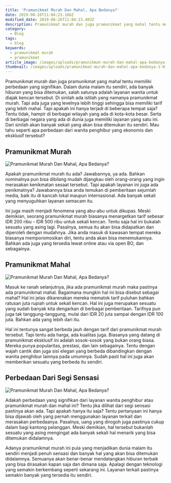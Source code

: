 ```yaml
---
title: 'Pramunikmat Murah Dan Mahal, Apa Bedanya?'
date: 2019-08-26T11:04:23.166Z
modified_date: 2019-08-26T11:04:23.403Z
description: Pramunikmat murah dan juga pramunikmat yang mahal tentu memiliki perbedaan yang signifikan
category:
  - Blog
tags:
  - blog
keywords:
  - pramunikmat murah
  - pramunikmat
article_image: /images/uploads/pramunikmat-murah-dan-mahal-apa-bedanya-2.jpg
thumbnail: /images/uploads/pramunikmat-murah-dan-mahal-apa-bedanya-1-015.jpg
---
```

Pramunikmat murah dan juga pramunikmat yang mahal tentu memiliki perbedaan yang signifikan. Dalam dunia malam itu sendiri, ada banyak hiburan yang bisa ditemukan, salah satunya adalah layanan wanita untuk diajak kencan tersebut. Di sinilah ada istilah yang namanya pramunikmat murah. Tapi ada juga yang levelnya lebih tinggi sehingga bisa memiliki tarif yang lebih mahal. Tapi apakah ini hanya terjadi di beberapa tempat saja? Tentu tidak, hampir di berbagai wilayah yang ada di kota-kota besar. Serta di berbagai negara yang ada di dunia juga memiliki layanan yang satu ini. Dari sinilah akan banyak sekali yang akan bisa ditemukan itu sendiri. Mau tahu seperti apa perbedaan dari wanita penghibur yang ekonomis dan eksklusif tersebut?



## Pramunikmat Murah

![Pramunikmat Murah Dan Mahal, Apa Bedanya?](https://res.cloudinary.com/kodai/image/upload/v1566858544/dm/p/pramunikmat-murah-dan-mahal-apa-bedanya-2.jpg)

Apakah pramunikmat murah itu ada? Jawabannya, ya ada. Bahkan nominalnya pun bisa dibilang mudah dijangkau oleh orang-orang yang ingin merasakan kenikmatan sesaat tersebut. Tapi apakah layanan ini juga ada penikmatnya? Jawabannya bisa anda temukan di pemberitaan sejumlah media, baik itu di kancah lokal maupun internasional. Ada banyak sekali yang menyuguhkan layanan semacam itu. 

Ini juga masih menjadi fenomena yang abu-abu untuk dikupas. Meski demikian, seorang pramunikmat murah biasanya menargetkan tarif sebesar IDR 200 ribu - IDR 500 ribu untuk sekali kencan. Tentu saja hal ini bukalah sesuatu yang asing lagi. Pasalnya, semua itu akan bisa didapatkan dan diperoleh dengan mudahnya. Jika anda masuk di kawasan tempat mereka biasanya memporomosikan diri, tentu anda akan bisa menemukannya. Bahkan ada juga yang tersedia lewat online atau via open BO, dan sebagainya.



## Pramunikmat Mahal

![Pramunikmat Murah Dan Mahal, Apa Bedanya?](https://res.cloudinary.com/kodai/image/upload/v1566858544/dm/p/pramunikmat-murah-dan-mahal-apa-bedanya-1.jpg)

Masuk ke ranah selanjutnya, jika ada pramunikmat murah maka pastinya ada pramunikmat mahal. Bagaimana mungkin hal ini bisa disebut sebagai mahal? Hal ini jelas dikarenakan mereka mematok tarif puluhan bahkan ratusan juta rupiah untuk sekali kencan. Hal ini juga merupakan sesuatu yang sudah banyak kita dengarkan di berbagai pemberitaan. Tarifnya pun juga tak tanggung-tanggung, mulai dari IDR 20 juta sampai dengan IDR 100 juta. Bahkan ada yang lebih dari itu.

Hal ini tentunya sangat berbeda jauh dengan tarif dari pramunikmat murah tersebut. Tapi tentu ada harga, ada kualitas juga. Biasanya yang datang di pramunikmat eksklusif ini adalah sosok-sosok yang bukan orang biasa. Mereka punya popularitas, prestasi, dan lain sebagainya. Tentu dengan wajah cantik dan juga sisi elegan yang berbeda dibandingkan dengan wanita penghibur lainnya pada umumnya. Sudah pasti hal ini juga akan memberikan sesuatu yang berbeda itu sendiri.



## Perbedaan Dari Segi Sensasi

![Pramunikmat Murah Dan Mahal, Apa Bedanya?](https://res.cloudinary.com/kodai/image/upload/v1566858544/dm/p/pramunikmat-murah-dan-mahal-apa-bedanya-3.jpg)

Adakah perbedaan yang signifikan dari layanan wanita penghibur atau pramunikmat murah dan mahal ini? Tentu jika dilihat dari segi sensasi pastinya akan ada. Tapi apakah hanya itu saja? Tentu pertanyaan ini hanya bisa dijawab oleh yang pernah menggunakan layanan terkait dan merasakan perbedaanya. Pasalnya, uang yang dirogoh juga pastinya cukup dalam bagi kantong pelanggan. Meski demikian, hal tersebut bukanlah sesuatu yang asing mengingat ada banyak sekali hal menarik yang bisa ditemukan didalamnya. 

Adanya pramunikmat murah ini pula yang menjadikan dunia malam itu sendiri menjadi penuh sensasi dan banyak hal yang akan bisa ditemukan didalamnya. Semuanya akan benar-benar mendatangkan hiburan terbaik yang bisa dirasakan kapan saja dan dimana saja. Apalagi dengan teknologi yang semakin berkembang seperti sekarang ini. Layanan terkait pastinya semakin banyak yang tersedia itu sendiri.
